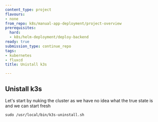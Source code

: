 ```yaml
---
content_type: project
flavours:
- none
from_repo: k8s/manual-app-deployment/project-overview
prerequisites:
  hard:
  - k8s/helm-deployment/deploy-backend
ready: true
submission_type: continue_repo
tags:
- kubernetes
- fluxcd
title: Unistall k3s

---
```



## Unistall k3s

  Let's start by nuking the cluster as we have no idea what the true state is
  and we can start fresh

```
sudo /usr/local/bin/k3s-uninstall.sh
```